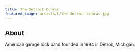 ```yaml
---
title: The Detroit Cobras
featured_image: artists/t/the-detroit-cobras.jpg
---
```

## About

American garage rock band founded in 1994 in Detroit, Michigan.
